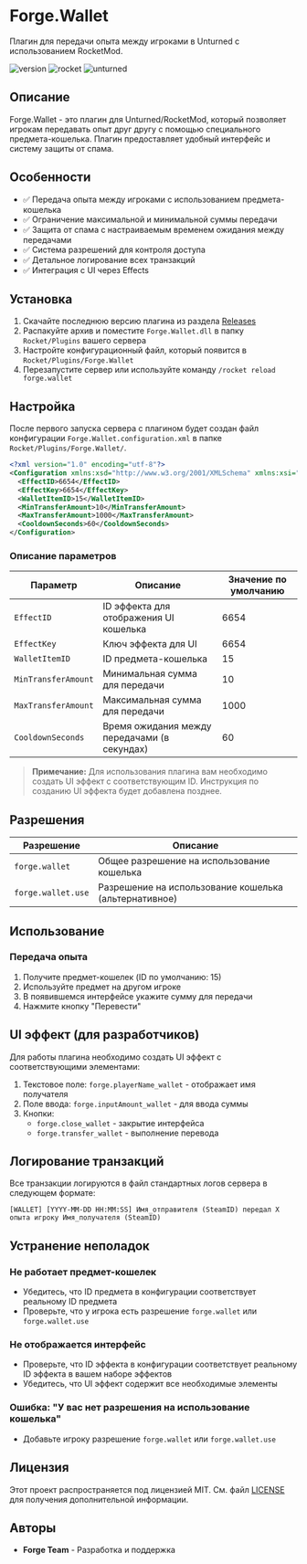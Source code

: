 # Forge.Wallet

Плагин для передачи опыта между игроками в Unturned с использованием RocketMod.

![version](https://img.shields.io/badge/версия-2.2.0-blue.svg)
![rocket](https://img.shields.io/badge/Rocket-4.9.3.0-blue.svg)
![unturned](https://img.shields.io/badge/Unturned-3.25.1.0-green.svg)

## Описание

Forge.Wallet - это плагин для Unturned/RocketMod, который позволяет игрокам передавать опыт друг другу с помощью специального предмета-кошелька. Плагин предоставляет удобный интерфейс и систему защиты от спама.

## Особенности

- ✅ Передача опыта между игроками с использованием предмета-кошелька
- ✅ Ограничение максимальной и минимальной суммы передачи
- ✅ Защита от спама с настраиваемым временем ожидания между передачами
- ✅ Система разрешений для контроля доступа
- ✅ Детальное логирование всех транзакций
- ✅ Интеграция с UI через Effects

## Установка

1. Скачайте последнюю версию плагина из раздела [Releases](ссылка_на_релизы)
2. Распакуйте архив и поместите `Forge.Wallet.dll` в папку `Rocket/Plugins` вашего сервера
3. Настройте конфигурационный файл, который появится в `Rocket/Plugins/Forge.Wallet`
4. Перезапустите сервер или используйте команду `/rocket reload forge.wallet`

## Настройка

После первого запуска сервера с плагином будет создан файл конфигурации `Forge.Wallet.configuration.xml` в папке `Rocket/Plugins/Forge.Wallet/`.

```xml
<?xml version="1.0" encoding="utf-8"?>
<Configuration xmlns:xsd="http://www.w3.org/2001/XMLSchema" xmlns:xsi="http://www.w3.org/2001/XMLSchema-instance">
  <EffectID>6654</EffectID>
  <EffectKey>6654</EffectKey>
  <WalletItemID>15</WalletItemID>
  <MinTransferAmount>10</MinTransferAmount>
  <MaxTransferAmount>1000</MaxTransferAmount>
  <CooldownSeconds>60</CooldownSeconds>
</Configuration>
```

### Описание параметров

| Параметр | Описание | Значение по умолчанию |
|----------|----------|------------------------|
| `EffectID` | ID эффекта для отображения UI кошелька | 6654 |
| `EffectKey` | Ключ эффекта для UI | 6654 |
| `WalletItemID` | ID предмета-кошелька | 15 |
| `MinTransferAmount` | Минимальная сумма для передачи | 10 |
| `MaxTransferAmount` | Максимальная сумма для передачи | 1000 |
| `CooldownSeconds` | Время ожидания между передачами (в секундах) | 60 |

> **Примечание:** Для использования плагина вам необходимо создать UI эффект с соответствующим ID. Инструкция по созданию UI эффекта будет добавлена позднее.

## Разрешения

| Разрешение | Описание |
|------------|----------|
| `forge.wallet` | Общее разрешение на использование кошелька |
| `forge.wallet.use` | Разрешение на использование кошелька (альтернативное) |

## Использование

### Передача опыта

1. Получите предмет-кошелек (ID по умолчанию: 15)
2. Используйте предмет на другом игроке
3. В появившемся интерфейсе укажите сумму для передачи
4. Нажмите кнопку "Перевести"

## UI эффект (для разработчиков)

Для работы плагина необходимо создать UI эффект с соответствующими элементами:

1. Текстовое поле: `forge.playerName_wallet` - отображает имя получателя
2. Поле ввода: `forge.inputAmount_wallet` - для ввода суммы
3. Кнопки:
   - `forge.close_wallet` - закрытие интерфейса
   - `forge.transfer_wallet` - выполнение перевода

## Логирование транзакций

Все транзакции логируются в файл стандартных логов сервера в следующем формате:

```
[WALLET] [YYYY-MM-DD HH:MM:SS] Имя_отправителя (SteamID) передал X опыта игроку Имя_получателя (SteamID)
```

## Устранение неполадок

### Не работает предмет-кошелек

- Убедитесь, что ID предмета в конфигурации соответствует реальному ID предмета
- Проверьте, что у игрока есть разрешение `forge.wallet` или `forge.wallet.use`

### Не отображается интерфейс

- Проверьте, что ID эффекта в конфигурации соответствует реальному ID эффекта в вашем наборе эффектов
- Убедитесь, что UI эффект содержит все необходимые элементы

### Ошибка: "У вас нет разрешения на использование кошелька"

- Добавьте игроку разрешение `forge.wallet` или `forge.wallet.use`

## Лицензия

Этот проект распространяется под лицензией MIT. См. файл [LICENSE](LICENSE) для получения дополнительной информации.

## Авторы

- **Forge Team** - Разработка и поддержка
